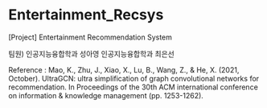 # Entertainment_Recsys
[Project] Entertainment Recommendation System

팀원)
인공지능융합학과 성아영
인공지능융합학과 최은선



Reference : Mao, K., Zhu, J., Xiao, X., Lu, B., Wang, Z., & He, X. (2021, October). UltraGCN: ultra simplification of graph convolutional networks for recommendation. In Proceedings of the 30th ACM international conference on information & knowledge management (pp. 1253-1262).
